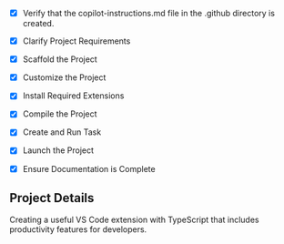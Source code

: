 <!-- Use this file to provide workspace-specific custom instructions to Copilot. For more details, visit https://code.visualstudio.com/docs/copilot/copilot-customization#_use-a-githubcopilotinstructionsmd-file -->

- [x] Verify that the copilot-instructions.md file in the .github directory is created.

- [x] Clarify Project Requirements
	<!-- Creating a useful VS Code extension with productivity tools for developers -->

- [x] Scaffold the Project
	<!-- Extension scaffolded successfully with TypeScript, esbuild bundling, and Git initialization -->

- [x] Customize the Project
	<!-- Added multiple useful productivity commands: duplicate line, insert timestamp, sort lines, remove empty lines, count words, generate UUID, status bar integration, and context menu items -->

- [x] Install Required Extensions
	<!-- No additional extensions required for this project -->

- [x] Compile the Project
	<!-- Project compiled successfully with no errors. Fixed linting warnings about missing curly braces. -->

- [x] Create and Run Task
	<!-- Tasks already configured by generator. Build and watch tasks are available. -->

- [x] Launch the Project
	<!-- Project is ready for launch. User can press F5 to debug the extension. -->

- [x] Ensure Documentation is Complete
	<!-- README.md updated with comprehensive documentation. Project setup complete. -->

## Project Details
Creating a useful VS Code extension with TypeScript that includes productivity features for developers.
